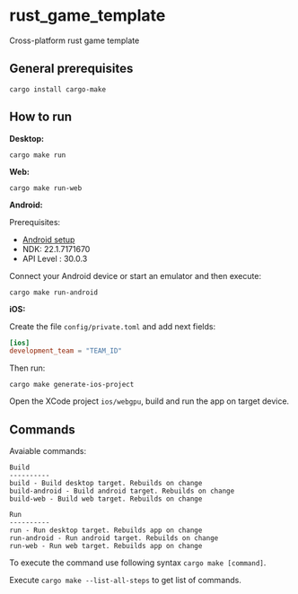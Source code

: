 # rust_game_template
Cross-platform rust game template 


## General prerequisites

```
cargo install cargo-make
```

## How to run

**Desktop:**

```
cargo make run
```

**Web:**

```
cargo make run-web
```

**Android:**

Prerequisites:

* [Android setup](https://github.com/dodorare/crossbow/wiki)
* NDK: 22.1.7171670	
* API Level : 30.0.3

Connect your Android device or start an emulator and then execute:

```
cargo make run-android
```

**iOS:**

Create the file `config/private.toml` and add next fields:

```toml
[ios]
development_team = "TEAM_ID"
```
Then run:

```
cargo make generate-ios-project
```

Open the XCode project `ios/webgpu`, build and run the app on target device.


## Commands

Avaiable commands:

```
Build
----------
build - Build desktop target. Rebuilds on change
build-android - Build android target. Rebuilds on change
build-web - Build web target. Rebuilds on change

Run
----------
run - Run desktop target. Rebuilds app on change
run-android - Run android target. Rebuilds on change
run-web - Run web target. Rebuilds app on change
```

To execute the command use following syntax ```cargo make [command]```.

Execute `cargo make --list-all-steps` to get list of commands.


